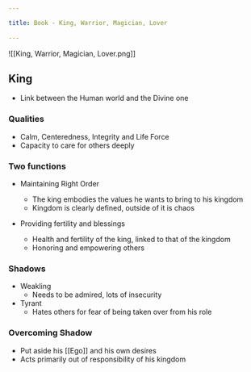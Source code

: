 ```yaml
---
title: Book - King, Warrior, Magician, Lover 
---
```

![[King, Warrior, Magician, Lover.png]]

## King

- Link between the Human world and the Divine one

### Qualities
- Calm, Centeredness, Integrity and Life Force
- Capacity to care for others deeply

### Two functions
- Maintaining Right Order
	- The king embodies the values he wants to bring to his kingdom
	- Kingdom is clearly defined, outside of it is chaos

- Providing fertility and blessings
	- Health and fertility of the king, linked to that of the kingdom
	- Honoring and empowering others

### Shadows
- Weakling
	- Needs to be admired, lots of insecurity
- Tyrant
	- Hates others for fear of being taken over from his role 

### Overcoming Shadow

- Put aside his [[Ego]] and his own desires
- Acts primarily out of responsibility of his kingdom
